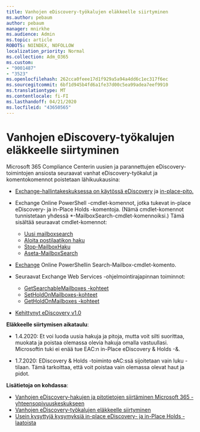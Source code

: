 ```yaml
---
title: Vanhojen eDiscovery-työkalujen eläkkeelle siirtyminen
ms.author: pebaum
author: pebaum
manager: mnirkhe
ms.audience: Admin
ms.topic: article
ROBOTS: NOINDEX, NOFOLLOW
localization_priority: Normal
ms.collection: Adm_O365
ms.custom:
- "9001487"
- "3523"
ms.openlocfilehash: 262cca0feee17d1f929a5a94a4dd6c1ec317f6ec
ms.sourcegitcommit: 6bf1d945b4fd6a1fe37d00c5ea99adea7eef9910
ms.translationtype: MT
ms.contentlocale: fi-FI
ms.lasthandoff: 04/21/2020
ms.locfileid: "43650565"
---
```

# <a name="retirement-of-legacy-ediscovery-tools"></a>Vanhojen eDiscovery-työkalujen eläkkeelle siirtyminen

Microsoft 365 Compliance Centerin uusien ja parannettujen eDiscovery-toimintojen ansiosta seuraavat vanhat eDiscovery-työkalut ja komentokomennot poistetaan lähikuukausina:

- [Exchange-hallintakeskuksessa on käytössä eDiscovery](https://docs.microsoft.com/exchange/security-and-compliance/in-place-ediscovery/in-place-ediscovery) ja [in-place-pito.](https://docs.microsoft.com/exchange/security-and-compliance/create-or-remove-in-place-holds)

- Exchange Online PowerShell -cmdlet-komennot, jotka tukevat in-place eDiscovery- ja in-Place Holds -komentoja. (Nämä cmdlet-komennot tunnistetaan yhdessä *-MailboxSearch-cmdlet-komennoiksi.) Tämä sisältää seuraavat cmdlet-komennot:

    - [Uusi mailboxsearch](https://docs.microsoft.com/powershell/module/exchange/policy-and-compliance-content-search/new-mailboxsearch)
    - [Aloita postilaatikon haku](https://docs.microsoft.com/powershell/module/exchange/policy-and-compliance-content-search/start-mailboxsearch)
    - [Stop-MailboxHaku](https://docs.microsoft.com/powershell/module/exchange/policy-and-compliance-content-search/stop-mailboxsearch)
    - [Aseta-MailboxSearch](https://docs.microsoft.com/powershell/module/exchange/policy-and-compliance-content-search/set-mailboxsearch)

- [Exchange](https://docs.microsoft.com/powershell/module/exchange/mailboxes/search-mailbox?view=exchange-ps) Online PowerShellin Search-Mailbox-cmdlet-komento.
- Seuraavat Exchange Web Services -ohjelmointirajapinnan toiminnot:
    - [GetSearchableMailboxes -kohteet](https://docs.microsoft.com/exchange/client-developer/web-service-reference/getsearchablemailboxes-operation)
    - [SetHoldOnMailboxes-kohteet](https://docs.microsoft.com/exchange/client-developer/web-service-reference/setholdonmailboxes-operation)
    - [GetHoldOnMailboxes -kohteet](https://docs.microsoft.com/exchange/client-developer/web-service-reference/getholdonmailboxes-operation)

- [Kehittynyt eDiscovery v1.0](https://docs.microsoft.com/microsoft-365/compliance/office-365-advanced-ediscovery)

**Eläkkeelle siirtymisen aikataulu**:
- 1.4.2020: Et voi luoda uusia hakuja ja pitoja, mutta voit silti suorittaa, muokata ja poistaa olemassa olevia hakuja omalla vastuullasi. Microsoftin tuki ei enää tue EAC:n in-Place eDiscovery & Holds -&.

- 1.7.2020: EDiscovery & Holds -toiminto eAC:ssä sijoitetaan vain luku -tilaan. Tämä tarkoittaa, että voit poistaa vain olemassa olevat haut ja pidot.

**Lisätietoja on kohdassa**:

 - [Vanhojen eDiscovery-hakujen ja pitotietojen siirtäminen Microsoft 365 -yhteensopivuuskeskukseen](https://docs.microsoft.com/microsoft-365/compliance/migrate-legacy-ediscovery-searches-and-holds)
 - [Vanhojen eDiscovery-työkalujen eläkkeelle siirtyminen](https://docs.microsoft.com/microsoft-365/compliance/legacy-ediscovery-retirement)
 - [Usein kysyttyjä kysymyksiä in-place eDiscovery- ja in-Place Holds -laatoista](https://docs.microsoft.com/microsoft-365/compliance/legacy-ediscovery-retirement#faqs-about-in-place-ediscovery-and-in-place-holds)



